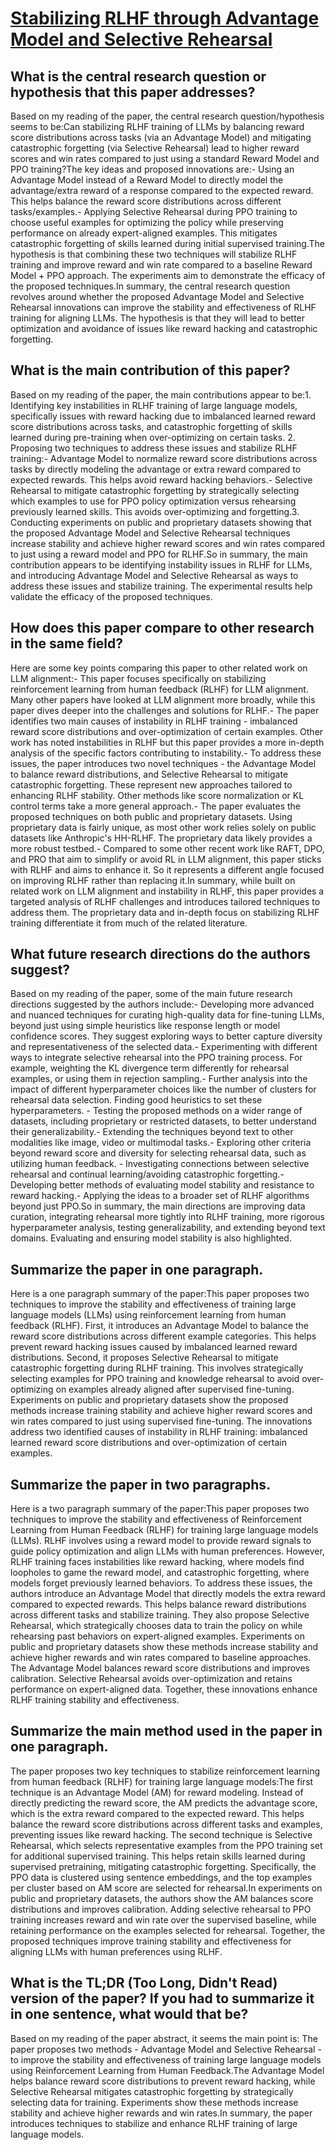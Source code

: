 # [Stabilizing RLHF through Advantage Model and Selective Rehearsal](https://arxiv.org/abs/2309.10202)

## What is the central research question or hypothesis that this paper addresses?

Based on my reading of the paper, the central research question/hypothesis seems to be:Can stabilizing RLHF training of LLMs by balancing reward score distributions across tasks (via an Advantage Model) and mitigating catastrophic forgetting (via Selective Rehearsal) lead to higher reward scores and win rates compared to just using a standard Reward Model and PPO training?The key ideas and proposed innovations are:- Using an Advantage Model instead of a Reward Model to directly model the advantage/extra reward of a response compared to the expected reward. This helps balance the reward score distributions across different tasks/examples.- Applying Selective Rehearsal during PPO training to choose useful examples for optimizing the policy while preserving performance on already expert-aligned examples. This mitigates catastrophic forgetting of skills learned during initial supervised training.The hypothesis is that combining these two techniques will stabilize RLHF training and improve reward and win rate compared to a baseline Reward Model + PPO approach. The experiments aim to demonstrate the efficacy of the proposed techniques.In summary, the central research question revolves around whether the proposed Advantage Model and Selective Rehearsal innovations can improve the stability and effectiveness of RLHF training for aligning LLMs. The hypothesis is that they will lead to better optimization and avoidance of issues like reward hacking and catastrophic forgetting.


## What is the main contribution of this paper?

Based on my reading of the paper, the main contributions appear to be:1. Identifying key instabilities in RLHF training of large language models, specifically issues with reward hacking due to imbalanced learned reward score distributions across tasks, and catastrophic forgetting of skills learned during pre-training when over-optimizing on certain tasks. 2. Proposing two techniques to address these issues and stabilize RLHF training:- Advantage Model to normalize reward score distributions across tasks by directly modeling the advantage or extra reward compared to expected rewards. This helps avoid reward hacking behaviors.- Selective Rehearsal to mitigate catastrophic forgetting by strategically selecting which examples to use for PPO policy optimization versus rehearsing previously learned skills. This avoids over-optimizing and forgetting.3. Conducting experiments on public and proprietary datasets showing that the proposed Advantage Model and Selective Rehearsal techniques increase stability and achieve higher reward scores and win rates compared to just using a reward model and PPO for RLHF.So in summary, the main contribution appears to be identifying instability issues in RLHF for LLMs, and introducing Advantage Model and Selective Rehearsal as ways to address these issues and stabilize training. The experimental results help validate the efficacy of the proposed techniques.


## How does this paper compare to other research in the same field?

Here are some key points comparing this paper to other related work on LLM alignment:- This paper focuses specifically on stabilizing reinforcement learning from human feedback (RLHF) for LLM alignment. Many other papers have looked at LLM alignment more broadly, while this paper dives deeper into the challenges and solutions for RLHF.- The paper identifies two main causes of instability in RLHF training - imbalanced reward score distributions and over-optimization of certain examples. Other work has noted instabilities in RLHF but this paper provides a more in-depth analysis of the specific factors contributing to instability.- To address these issues, the paper introduces two novel techniques - the Advantage Model to balance reward distributions, and Selective Rehearsal to mitigate catastrophic forgetting. These represent new approaches tailored to enhancing RLHF stability. Other methods like score normalization or KL control terms take a more general approach.- The paper evaluates the proposed techniques on both public and proprietary datasets. Using proprietary data is fairly unique, as most other work relies solely on public datasets like Anthropic's HH-RLHF. The proprietary data likely provides a more robust testbed.- Compared to some other recent work like RAFT, DPO, and PRO that aim to simplify or avoid RL in LLM alignment, this paper sticks with RLHF and aims to enhance it. So it represents a different angle focused on improving RLHF rather than replacing it.In summary, while built on related work on LLM alignment and instability in RLHF, this paper provides a targeted analysis of RLHF challenges and introduces tailored techniques to address them. The proprietary data and in-depth focus on stabilizing RLHF training differentiate it from much of the related literature.


## What future research directions do the authors suggest?

Based on my reading of the paper, some of the main future research directions suggested by the authors include:- Developing more advanced and nuanced techniques for curating high-quality data for fine-tuning LLMs, beyond just using simple heuristics like response length or model confidence scores. They suggest exploring ways to better capture diversity and representativeness of the selected data.- Experimenting with different ways to integrate selective rehearsal into the PPO training process. For example, weighting the KL divergence term differently for rehearsal examples, or using them in rejection sampling.- Further analysis into the impact of different hyperparameter choices like the number of clusters for rehearsal data selection. Finding good heuristics to set these hyperparameters. - Testing the proposed methods on a wider range of datasets, including proprietary or restricted datasets, to better understand their generalizability.- Extending the techniques beyond text to other modalities like image, video or multimodal tasks.- Exploring other criteria beyond reward score and diversity for selecting rehearsal data, such as utilizing human feedback. - Investigating connections between selective rehearsal and continual learning/avoiding catastrophic forgetting.- Developing better methods of evaluating model stability and resistance to reward hacking.- Applying the ideas to a broader set of RLHF algorithms beyond just PPO.So in summary, the main directions are improving data curation, integrating rehearsal more tightly into RLHF training, more rigorous hyperparameter analysis, testing generalizability, and extending beyond text domains. Evaluating and ensuring model stability is also highlighted.


## Summarize the paper in one paragraph.

Here is a one paragraph summary of the paper:This paper proposes two techniques to improve the stability and effectiveness of training large language models (LLMs) using reinforcement learning from human feedback (RLHF). First, it introduces an Advantage Model to balance the reward score distributions across different example categories. This helps prevent reward hacking issues caused by imbalanced learned reward distributions. Second, it proposes Selective Rehearsal to mitigate catastrophic forgetting during RLHF training. This involves strategically selecting examples for PPO training and knowledge rehearsal to avoid over-optimizing on examples already aligned after supervised fine-tuning. Experiments on public and proprietary datasets show the proposed methods increase training stability and achieve higher reward scores and win rates compared to just using supervised fine-tuning. The innovations address two identified causes of instability in RLHF training: imbalanced learned reward score distributions and over-optimization of certain examples.


## Summarize the paper in two paragraphs.

Here is a two paragraph summary of the paper:This paper proposes two techniques to improve the stability and effectiveness of Reinforcement Learning from Human Feedback (RLHF) for training large language models (LLMs). RLHF involves using a reward model to provide reward signals to guide policy optimization and align LLMs with human preferences. However, RLHF training faces instabilities like reward hacking, where models find loopholes to game the reward model, and catastrophic forgetting, where models forget previously learned behaviors. To address these issues, the authors introduce an Advantage Model that directly models the extra reward compared to expected rewards. This helps balance reward distributions across different tasks and stabilize training. They also propose Selective Rehearsal, which strategically chooses data to train the policy on while rehearsing past behaviors on expert-aligned examples. Experiments on public and proprietary datasets show these methods increase stability and achieve higher rewards and win rates compared to baseline approaches. The Advantage Model balances reward score distributions and improves calibration. Selective Rehearsal avoids over-optimization and retains performance on expert-aligned data. Together, these innovations enhance RLHF training stability and effectiveness.


## Summarize the main method used in the paper in one paragraph.

The paper proposes two key techniques to stabilize reinforcement learning from human feedback (RLHF) for training large language models:The first technique is an Advantage Model (AM) for reward modeling. Instead of directly predicting the reward score, the AM predicts the advantage score, which is the extra reward compared to the expected reward. This helps balance the reward score distributions across different tasks and examples, preventing issues like reward hacking. The second technique is Selective Rehearsal, which selects representative examples from the PPO training set for additional supervised training. This helps retain skills learned during supervised pretraining, mitigating catastrophic forgetting. Specifically, the PPO data is clustered using sentence embeddings, and the top examples per cluster based on AM score are selected for rehearsal.In experiments on public and proprietary datasets, the authors show the AM balances score distributions and improves calibration. Adding selective rehearsal to PPO training increases reward and win rate over the supervised baseline, while retaining performance on the examples selected for rehearsal. Together, the proposed techniques improve training stability and effectiveness for aligning LLMs with human preferences using RLHF.


## What is the TL;DR (Too Long, Didn't Read) version of the paper? If you had to summarize it in one sentence, what would that be?

Based on my reading of the paper abstract, it seems the main point is: The paper proposes two methods - Advantage Model and Selective Rehearsal - to improve the stability and effectiveness of training large language models using Reinforcement Learning from Human Feedback.The Advantage Model helps balance reward score distributions to prevent reward hacking, while Selective Rehearsal mitigates catastrophic forgetting by strategically selecting data for training. Experiments show these methods increase stability and achieve higher rewards and win rates.In summary, the paper introduces techniques to stabilize and enhance RLHF training of large language models.
